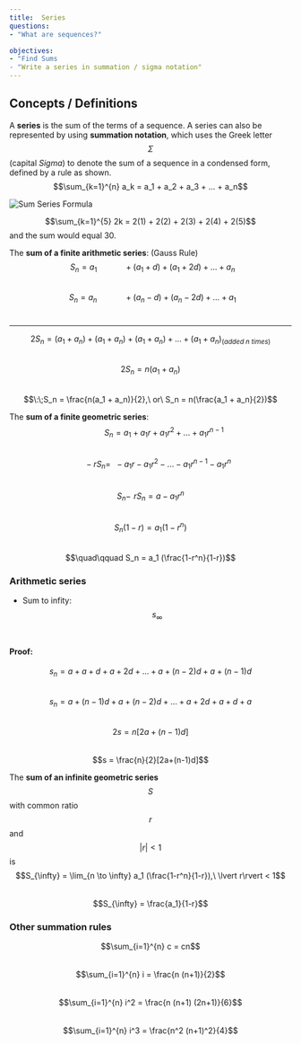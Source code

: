 ```yaml
---
title:  Series 
questions:
- "What are sequences?"

objectives:
- "Find Sums
- "Write a series in summation / sigma notation"
---
```


## Concepts / Definitions

A **series** is the sum of the terms of a sequence. A series can also be represented by using **summation notation**, which uses the Greek letter $$\Sigma$$ (capital *Sigma*) to denote the sum of a sequence in a condensed form, defined by a rule as shown.<br>
$$\sum_{k=1}^{n} a_k = a_1 + a_2 + a_3 + ... + a_n$$

![Sum Series Formula](../assets/precalculus/series_1.jpg)

$$\sum_{k=1}^{5} 2k = 2(1) + 2(2) + 2(3) + 2(4) + 2(5)$$
and the sum would equal 30.

The **sum of a finite arithmetic series**: (Gauss Rule)<br>
$$\:\;S_n = a_1 \quad\qquad + (a_1 + d) + (a_1 + 2d) + ... + a_n$$<br>
$$\:\;S_n = a_n \quad\qquad + (a_n - d) + (a_n - 2d) + ... + a_1$$<br>
___
$$2S_n = (a_1 + a_n) + (a_1 + a_n) + (a_1 + a_n) + ... + (a_1 + a_n) _{(added\ n\ times)}$$<br>
$$2S_n = n(a_1 + a_n)$$<br>
$$\:\;S_n = \frac{n(a_1 + a_n)}{2},\ or\ S_n = n(\frac{a_1 + a_n}{2})$$

The **sum of a finite geometric series**:<br>
$$\quad\qquad S_n = a_1 + a_1 r + a_1 r^2 + ... + a_1 r^{n-1}$$<br>
$$\,\;\;\quad -r S_n =\ \ - a_1 r - a_1 r^2 - ... - a_1 r^{n-1} - a_1 r^n$$<br>
$$S_n - \!\; r S_n = a - a_1 r^n$$<br>
$$S_n (1-r) = a_1 (1-r^n)$$<br>
$$\quad\qquad S_n = a_1 (\frac{1-r^n}{1-r})$$

### Arithmetic series
* Sum to infity: $$s_\infty$$<br>
#### Proof:<br>
$$ s_n = a\; +\; a+d\;+\;a+2d\;+\;...\;+\;a+(n-2)d\;+\;a+(n-1)d$$<br>
$$s_n = a+(n-1)d\;+\;a+(n-2)d\;+\;...\;+\;a+2d\;+\;a+d\;+\;a$$<br>
$$2s = n[2a+(n-1)d]$$<br>
$$s = \frac{n}{2}[2a+(n-1)d]$$

The **sum of an infinite geometric series** $$S$$ with common ratio $$r$$ and $$\lvert r\rvert < 1$$ is <br>
$$S_{\infty} = \lim_{n \to \infty} a_1 (\frac{1-r^n}{1-r}),\ \lvert r\rvert < 1$$<br>
$$S_{\infty} = \frac{a_1}{1-r}$$

### Other summation rules

$$\sum_{i=1}^{n} c = cn$$<br>
$$\sum_{i=1}^{n} i = \frac{n (n+1)}{2}$$<br>
$$\sum_{i=1}^{n} i^2 = \frac{n (n+1) (2n+1)}{6}$$<br>
$$\sum_{i=1}^{n} i^3 = \frac{n^2 (n+1)^2}{4}$$
